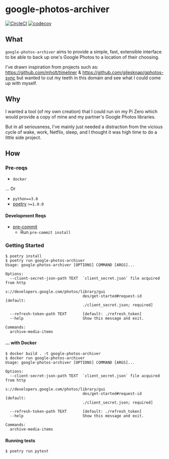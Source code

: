 # google-photos-archiver
[![CircleCI](https://circleci.com/gh/scottx611x/google-photos-archiver.svg?style=svg&circle-token=54dbe16b5fd34bb8c3a646a479b75f640e1c18b5)](https://circleci.com/gh/scottx611x/google-photos-archiver/tree/main)
[![codecov](https://codecov.io/gh/scottx611x/google-photos-archiver/branch/main/graph/badge.svg?token=KGmF8LIaY4)](https://codecov.io/gh/scottx611x/google-photos-archiver)

## What
`google-photos-archiver` aims to provide a simple, fast, extensible interface to be able to back up one's Google Photos to a location of their choosing.

I've drawn inspiration from projects such as: https://github.com/mholt/timeliner & https://github.com/gilesknap/gphotos-sync but wanted to cut my teeth in this domain and see what I could come up with myself.

## Why

I wanted a tool (of my own creation) that I could run on my Pi Zero which would provide a copy of mine and my partner's Google Photos libraries.

But in all seriousness, I've mainly just needed a distraction from the vicious cycle of wake, work, Netflix, sleep, and I thought it was high time to do a little side project.

## How

### Pre-reqs

- `docker`

... Or

- `python==3.8`
- [poetry](https://python-poetry.org/docs/#installation) `>=1.0.0`

#### Development Reqs
- [pre-commit](https://pre-commit.com/#install)
  - Run `pre-commit install`

### Getting Started

```
$ poetry install
$ poetry run google-photos-archiver
Usage: google-photos-archiver [OPTIONS] COMMAND [ARGS]...

Options:
  --client-secret-json-path TEXT  `client_secret.json` file acquired from http
                                  s://developers.google.com/photos/library/gui
                                  des/get-started#request-id  [default:
                                  ./client_secret.json; required]

  --refresh-token-path TEXT       [default: ./refresh_token]
  --help                          Show this message and exit.

Commands:
  archive-media-items
```

#### ... with Docker
```
$ docker build . -t google-photos-archiver
$ docker run google-photos-archiver
Usage: google-photos-archiver [OPTIONS] COMMAND [ARGS]...

Options:
  --client-secret-json-path TEXT  `client_secret.json` file acquired from http
                                  s://developers.google.com/photos/library/gui
                                  des/get-started#request-id  [default:
                                  ./client_secret.json; required]

  --refresh-token-path TEXT       [default: ./refresh_token]
  --help                          Show this message and exit.

Commands:
  archive-media-items
```

#### Running tests
```
$ poetry run pytest
```